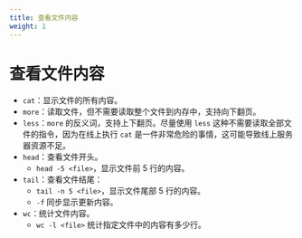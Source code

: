 ```yaml
---
title: 查看文件内容
weight: 1
---
```


# 查看文件内容

- `cat`：显示文件的所有内容。
- `more`：读取文件，但不需要读取整个文件到内存中，支持向下翻页。
- `less`：`more` 的反义词，支持上下翻页。尽量使用 `less` 这种不需要读取全部文件的指令，因为在线上执行 `cat` 是一件非常危险的事情，这可能导致线上服务器资源不足。
- `head`：查看文件开头。
  - `head -5 <file>`，显示文件前 5 行的内容。
- `tail`：查看文件结尾：
  - `tail -n 5 <file>`，显示文件尾部 5 行的内容。
  - `-f` 同步显示更新内容。
- `wc`：统计文件内容。
  - `wc -l <file>` 统计指定文件中的内容有多少行。
  

